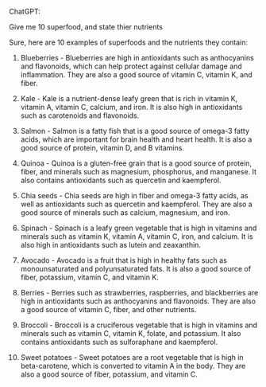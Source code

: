 

ChatGPT:

Give me 10 superfood, and state thier nutrients

Sure, here are 10 examples of superfoods and the nutrients they contain:

1.  Blueberries - Blueberries are high in antioxidants such as anthocyanins and flavonoids, which can help protect against cellular damage and inflammation. They are also a good source of vitamin C, vitamin K, and fiber.
    
2.  Kale - Kale is a nutrient-dense leafy green that is rich in vitamin K, vitamin A, vitamin C, calcium, and iron. It is also high in antioxidants such as carotenoids and flavonoids.
    
3.  Salmon - Salmon is a fatty fish that is a good source of omega-3 fatty acids, which are important for brain health and heart health. It is also a good source of protein, vitamin D, and B vitamins.
    
4.  Quinoa - Quinoa is a gluten-free grain that is a good source of protein, fiber, and minerals such as magnesium, phosphorus, and manganese. It also contains antioxidants such as quercetin and kaempferol.
    
5.  Chia seeds - Chia seeds are high in fiber and omega-3 fatty acids, as well as antioxidants such as quercetin and kaempferol. They are also a good source of minerals such as calcium, magnesium, and iron.
    
6.  Spinach - Spinach is a leafy green vegetable that is high in vitamins and minerals such as vitamin K, vitamin A, vitamin C, iron, and calcium. It is also high in antioxidants such as lutein and zeaxanthin.
    
7.  Avocado - Avocado is a fruit that is high in healthy fats such as monounsaturated and polyunsaturated fats. It is also a good source of fiber, potassium, vitamin C, and vitamin K.
    
8.  Berries - Berries such as strawberries, raspberries, and blackberries are high in antioxidants such as anthocyanins and flavonoids. They are also a good source of vitamin C, fiber, and other nutrients.
    
9.  Broccoli - Broccoli is a cruciferous vegetable that is high in vitamins and minerals such as vitamin C, vitamin K, folate, and potassium. It also contains antioxidants such as sulforaphane and kaempferol.
    
10.  Sweet potatoes - Sweet potatoes are a root vegetable that is high in beta-carotene, which is converted to vitamin A in the body. They are also a good source of fiber, potassium, and vitamin C.